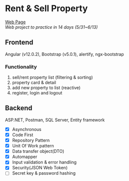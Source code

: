 # Rent & Sell Property   
[Web Page](https://angularresume-p.web.app/)  
*Web project to practice in 14 days (5/31~6/13)*
## Frontend  
Angular (v12.0.2), Bootstrap (v5.0.1), alertify, ngx-bootstrap
### Functionality
1. sell/rent property list (filtering & sorting)
2. property card & detail
3. add new property to list (reactive)
4. register, login and logout  

## Backend  
ASP.NET, Postman, SQL Server, Entity framework  

- [x] Asynchronous  
- [x] Code First  
- [x] Repository Pattern  
- [x] Unit Of Work pattern  
- [x] Data transfer object(DTO)  
- [x] Automapper  
- [x] Input validation & error handling  
- [x] Security(JSON Web Token)  
- [ ] Secret key & password hashing